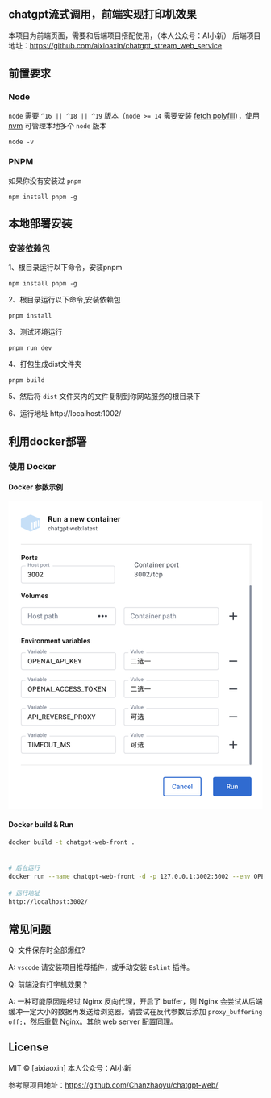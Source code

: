 ## chatgpt流式调用，前端实现打印机效果
本项目为前端页面，需要和后端项目搭配使用，（本人公众号：AI小新）
后端项目地址：https://github.com/aixioaxin/chatgpt_stream_web_service


## 前置要求

### Node

`node` 需要 `^16 || ^18 || ^19` 版本（`node >= 14` 需要安装 [fetch polyfill](https://github.com/developit/unfetch#usage-as-a-polyfill)），使用 [nvm](https://github.com/nvm-sh/nvm) 可管理本地多个 `node` 版本

```shell
node -v
```

### PNPM
如果你没有安装过 `pnpm`
```shell
npm install pnpm -g
```



## 本地部署安装

### 安装依赖包

1、根目录运行以下命令，安装pnpm

```
npm install pnpm -g
```


2、根目录运行以下命令,安装依赖包
```
pnpm install
```
3、测试环境运行

```
pnpm run dev 
```

4、打包生成dist文件夹

```
pnpm build
```
5、然后将 `dist` 文件夹内的文件复制到你网站服务的根目录下


6、运行地址
http://localhost:1002/



## 利用docker部署

### 使用 Docker

#### Docker 参数示例

![docker](./docs/docker.png)

#### Docker build & Run

```bash
docker build -t chatgpt-web-front .


# 后台运行
docker run --name chatgpt-web-front -d -p 127.0.0.1:3002:3002 --env OPENAI_API_KEY=your_api_key chatgpt-web-front

# 运行地址
http://localhost:3002/
```



## 常见问题


Q: 文件保存时全部爆红?

A: `vscode` 请安装项目推荐插件，或手动安装 `Eslint` 插件。

Q: 前端没有打字机效果？

A: 一种可能原因是经过 Nginx 反向代理，开启了 buffer，则 Nginx 会尝试从后端缓冲一定大小的数据再发送给浏览器。请尝试在反代参数后添加 `proxy_buffering off;`，然后重载 Nginx。其他 web server 配置同理。




## License
MIT © [aixiaoxin]
本人公众号：AI小新

参考原项目地址：https://github.com/Chanzhaoyu/chatgpt-web/


